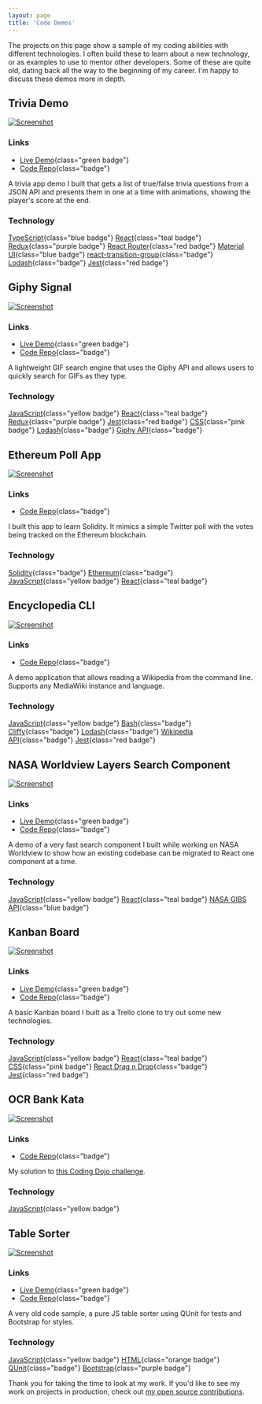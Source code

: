 ```yaml
---
layout: page
title: 'Code Demos'
---
```


The projects on this page show a sample of my coding abilities with different technologies. I often build these to learn about a new technology, or as examples to use to mentor other developers. Some of these are quite old, dating back all the way to the beginning of my career. I'm happy to discuss these demos more in depth.

<div class="tile-list">
<div class="project tile">

## Trivia Demo

[![Screenshot](/screenshots/trivia-demo.png)](https://iamlocaljo.com/trivia-demo/)

### Links

- [Live Demo](https://iamlocaljo.com/trivia-demo/){class="green badge"}
- [Code Repo](https://github.com/localjo/trivia-demo){class="badge"}

A trivia app demo I built that gets a list of true/false trivia questions from a JSON API and presents them in one at a time with animations, showing the player's score at the end.

### Technology

[TypeScript](#){class="blue badge"}
[React](#){class="teal badge"}
[Redux](#){class="purple badge"}
[React Router](#){class="red badge"}
[Material UI](#){class="blue badge"}
[react-transition-group](#){class="badge"}
[Lodash](#){class="badge"}
[Jest](#){class="red badge"}

</div>

<div class="project tile">

## Giphy Signal

[![Screenshot](/screenshots/giphy-signal.png)](https://giphy-signal.herokuapp.com/)

### Links

- [Live Demo](https://giphy-signal.herokuapp.com/){class="green badge"}
- [Code Repo](https://github.com/localjo/giphy-signal){class="badge"}

A lightweight GIF search engine that uses the Giphy API and allows users to quickly search for GIFs as they type.

### Technology

[JavaScript](#){class="yellow badge"}
[React](#){class="teal badge"}
[Redux](#){class="purple badge"}
[Jest](#){class="red badge"}
[CSS](#){class="pink badge"}
[Lodash](#){class="badge"}
[Giphy API](#){class="badge"}

</div>

<div class="project tile">

## Ethereum Poll App

[![Screenshot](/screenshots/ethereum-dapp.png)](ttps://github.com/localjo/ethereum-app-demo)

### Links

- [Code Repo](https://github.com/localjo/ethereum-app-demo){class="badge"}

I built this app to learn Solidity. It mimics a simple Twitter poll with the votes being tracked on the Ethereum blockchain.

### Technology

[Solidity](#){class="badge"}
[Ethereum](#){class="badge"}
[JavaScript](#){class="yellow badge"}
[React](#){class="teal badge"}

</div>

<div class="project tile">

## Encyclopedia CLI

[![Screenshot](/screenshots/wikipedia-cli.png)](https://github.com/localjo/encyclopedia-cli)

### Links

- [Code Repo](https://github.com/localjo/encyclopedia-cli){class="badge"}

A demo application that allows reading a Wikipedia from the command line. Supports any MediaWiki instance and language.

### Technology

[JavaScript](#){class="yellow badge"}
[Bash](#){class="badge"}
[Cliffy](#){class="badge"}
[Lodash](#){class="badge"}
[Wikipedia API](#){class="badge"}
[Jest](#){class="red badge"}

</div>

<div class="project tile">

## NASA Worldview Layers Search Component

[![Screenshot](/screenshots/nasa-worldview.png)](https://worldview.earthdata.nasa.gov/)

### Links

- [Live Demo](http://iamlocaljo.com/layers-search/){class="green badge"}
- [Code Repo](https://github.com/localjo/layers-search){class="badge"}

A demo of a very fast search component I built while working on NASA Worldview to show how an existing codebase can be migrated to React one component at a time.

### Technology

[JavaScript](#){class="yellow badge"}
[React](#){class="teal badge"}
[NASA GIBS API](#){class="blue badge"}

</div>

<div class="project tile">

## Kanban Board

[![Screenshot](/screenshots/kanban-demo.png)](http://iamlocaljo.com/kanban-takehome/)

### Links

- [Live Demo](http://iamlocaljo.com/kanban-takehome/){class="green badge"}
- [Code Repo](https://github.com/localjo/kanban-takehome){class="badge"}

A basic Kanban board I built as a Trello clone to try out some new technologies.

### Technology

[JavaScript](#){class="yellow badge"}
[React](#){class="teal badge"}
[CSS](#){class="pink badge"}
[React Drag n Drop](#){class="badge"}
[Jest](#){class="red badge"}

</div>

<div class="project tile">

## OCR Bank Kata

[![Screenshot](/screenshots/ocr-bank-kata.png)](https://github.com/localjo/ocr-bank)

### Links

- [Code Repo](https://github.com/localjo/ocr-bank){class="badge"}

My solution to [this Coding Dojo challenge](http://codingdojo.org/kata/BankOCR/).

### Technology

[JavaScript](#){class="yellow badge"}

</div>

<div class="project tile">

## Table Sorter

[![Screenshot](/screenshots/table-sorter.png)](http://iamlocaljo.com/table-sorter/)

### Links

- [Live Demo](http://iamlocaljo.com/table-sorter/){class="green badge"}
- [Code Repo](https://github.com/localjo/table-sorter){class="badge"}

A very old code sample, a pure JS table sorter using QUnit for tests and Bootstrap for styles.

### Technology

[JavaScript](#){class="yellow badge"}
[HTML](#){class="orange badge"}
[QUnit](#){class="badge"}
[Bootstrap](#){class="purple badge"}

</div>

</div>

Thank you for taking the time to look at my work. If you'd like to see my work on projects in production, check out [my open source contributions](/open-source/).
